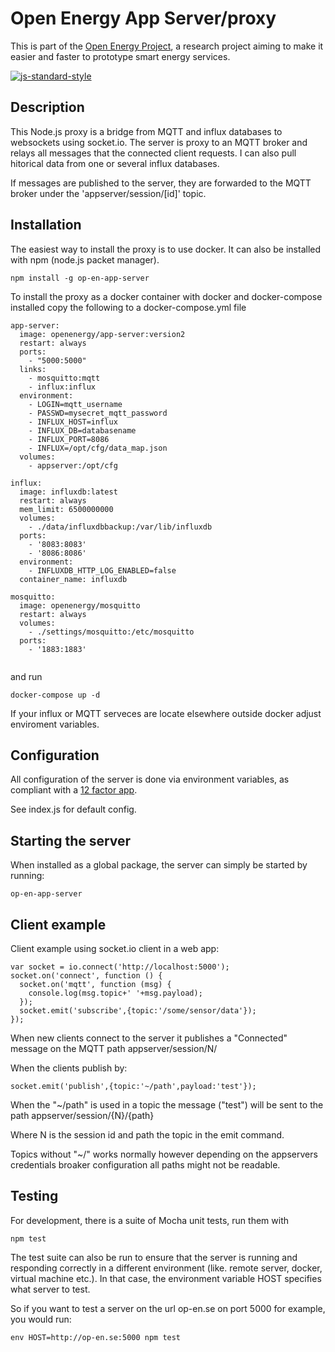 # Open Energy App Server/proxy

This is part of the [Open Energy Project](http://op-en.se/), a research project aiming to make it easier and faster to prototype smart energy services.

[![js-standard-style](https://cdn.rawgit.com/feross/standard/master/badge.svg)](https://github.com/feross/standard)

## Description

This Node.js proxy is a bridge from MQTT and influx databases to websockets using socket.io. The server is proxy to an MQTT broker and relays all messages that the connected client requests. I can also pull hitorical data from one or several influx databases. 

If messages are published to the server, they are forwarded to the MQTT broker under the 'appserver/session/[id]' topic.

## Installation
The easiest way to install the proxy is to use docker. It can also be installed with npm (node.js packet manager).

```
npm install -g op-en-app-server
```
To install the proxy as a docker container with docker and docker-compose installed copy the following to a docker-compose.yml file

```
app-server:
  image: openenergy/app-server:version2
  restart: always
  ports:
    - "5000:5000"
  links:
    - mosquitto:mqtt
    - influx:influx
  environment:
    - LOGIN=mqtt_username
    - PASSWD=mysecret_mqtt_password
    - INFLUX_HOST=influx
    - INFLUX_DB=databasename
    - INFLUX_PORT=8086
    - INFLUX=/opt/cfg/data_map.json
  volumes:
    - appserver:/opt/cfg
    
influx:
  image: influxdb:latest
  restart: always
  mem_limit: 6500000000
  volumes:
    - ./data/influxdbbackup:/var/lib/influxdb
  ports:
    - '8083:8083'
    - '8086:8086'
  environment:
    - INFLUXDB_HTTP_LOG_ENABLED=false
  container_name: influxdb
  
mosquitto:
  image: openenergy/mosquitto
  restart: always
  volumes:
    - ./settings/mosquitto:/etc/mosquitto
  ports:
    - '1883:1883'
    
```

and run 

```
docker-compose up -d 
```
If your influx or MQTT serveces are locate elsewhere outside docker adjust enviroment variables. 




## Configuration

All configuration of the server is done via environment variables, as compliant with a [12 factor app](http://12factor.net/config).

See index.js for default config.

## Starting the server

When installed as a global package, the server can simply be started by running:
```
op-en-app-server
```

## Client example

Client example using socket.io client in a web app:
```
var socket = io.connect('http://localhost:5000');
socket.on('connect', function () {
  socket.on('mqtt', function (msg) {
    console.log(msg.topic+' '+msg.payload);
  });
  socket.emit('subscribe',{topic:'/some/sensor/data'});
});
```
When new clients connect to the server it publishes a "Connected" message on the MQTT path appserver/session/N/

When the clients publish by:

```
socket.emit('publish',{topic:'~/path',payload:'test'});
```

When the "~/path" is used in a topic the message ("test") will be sent to the path appserver/session/{N}/{path}

Where N is the session id and path the topic in the emit command.

Topics without "~/" works normally however depending on the appservers credentials broaker configuration all paths might not be readable.  

## Testing

For development, there is a suite of Mocha unit tests, run them with

```
npm test
```

The test suite can also be run to ensure that the server is running and responding correctly in a different environment (like. remote server, docker, virtual machine etc.). In that case, the environment variable HOST specifies what server to test.

So if you want to test a server on the url op-en.se on port 5000 for example, you would run:

```
env HOST=http://op-en.se:5000 npm test
```
